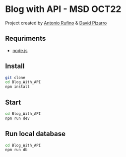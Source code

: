 # Blog with API - MSD OCT22

Project created by [Antonio Rufino](https://github.com/devs-toni) & [David Pizarro](https://github.com/DTPF)

## Requriments

- [node.js]

## Install

```bash
git clone
cd Blog_With_API
npm install
```

## Start

```bash
cd Blog_With_API
npm run dev
```

## Run local database

```bash
cd Blog_With_API
npm run db
```

[node.js]: <http://nodejs.org>